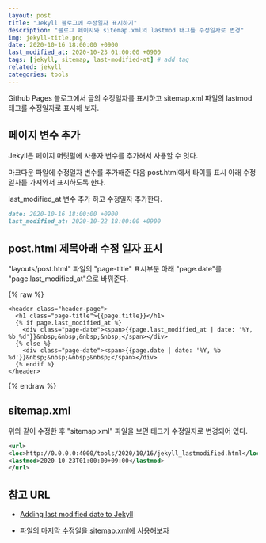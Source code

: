 ```yaml
---
layout: post
title: "Jekyll 블로그에 수정일자 표시하기"
description: "블로그 페이지와 sitemap.xml의 lastmod 태그를 수정일자로 변경"
img: jekyll-title.png
date: 2020-10-16 18:00:00 +0900
last_modified_at: 2020-10-23 01:00:00 +0900
tags: [jekyll, sitemap, last-modified-at] # add tag
related: jekyll
categories: tools
---
```


Github Pages 블로그에서 글의 수정일자를 표시하고 sitemap.xml 파일의 lastmod 태그를 수정일자로 표시해 보자. 
<!--more-->

## 페이지 변수 추가 

Jekyll은 페이지 머릿말에 사용자 변수를 추가해서 사용할 수 잇다.  

마크다운 파일에 수정일자 변수를 추가해준 다음 post.html에서 타이틀 표시 아래 수정일자를 가져와서 표시하도록 한다. 

last_modified_at 변수 추가 하고 수정일자 추가한다. 

```markdown
date: 2020-10-16 18:00:00 +0900
last_modified_at: 2020-10-22 18:00:00 +0900
```

## post.html 제목아래 수정 일자 표시

"layouts/post.html" 파일의 "page-title" 표시부분 아래 "page.date"를 "page.last_modified_at"으로 바꿔준다. 

{% raw %}
```liquid
<header class="header-page">
  <h1 class="page-title">{{page.title}}</h1>
  {% if page.last_modified_at %}
    <div class="page-date"><span>{{page.last_modified_at | date: '%Y, %b %d'}}&nbsp;&nbsp;&nbsp;&nbsp;</span></div>
  {% else %}
    <div class="page-date"><span>{{page.date | date: '%Y, %b %d'}}&nbsp;&nbsp;&nbsp;&nbsp;</span></div>
  {% endif %}
</header>
```
{% endraw %}

## sitemap.xml 

위와 같이 수정한 후 "sitemap.xml" 파일을 보면 <lastmod> 태그가 수정일자로 변경되어 있다. 

```xml
<url>
<loc>http://0.0.0.0:4000/tools/2020/10/16/jekyll_lastmodified.html</loc>
<lastmod>2020-10-23T01:00:00+09:00</lastmod>
</url>
```

## 참고 URL

- [Adding last modified date to Jekyll](https://tomkadwill.com/adding-last-modified-date-to-jekyll)
* [파일의 마지막 수정일을 sitemap.xml에 사용해보자](https://dev-yakuza.github.io/ko/jekyll/jekyll-last-modified-at/)

